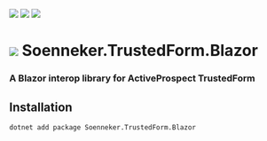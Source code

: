 ﻿[![](https://img.shields.io/nuget/v/soenneker.trustedform.blazor.svg?style=for-the-badge)](https://www.nuget.org/packages/soenneker.trustedform.blazor/)
[![](https://img.shields.io/github/actions/workflow/status/soenneker/soenneker.trustedform.blazor/publish-package.yml?style=for-the-badge)](https://github.com/soenneker/soenneker.trustedform.blazor/actions/workflows/publish-package.yml)
[![](https://img.shields.io/nuget/dt/soenneker.trustedform.blazor.svg?style=for-the-badge)](https://www.nuget.org/packages/soenneker.trustedform.blazor/)

# ![](https://user-images.githubusercontent.com/4441470/224455560-91ed3ee7-f510-4041-a8d2-3fc093025112.png) Soenneker.TrustedForm.Blazor
### A Blazor interop library for ActiveProspect TrustedForm

## Installation

```
dotnet add package Soenneker.TrustedForm.Blazor
```

